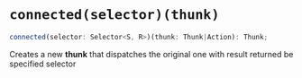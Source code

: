 # `connected(selector)(thunk)`

```js
connected(selector: Selector<S, R>)(thunk: Thunk|Action): Thunk;
```

Creates a new **thunk** that dispatches the original one with result returned be specified selector